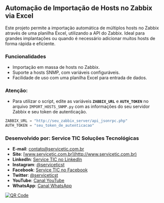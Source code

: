 ## Automação de Importação de Hosts no Zabbix via Excel
Este projeto permite a importação automática de múltiplos hosts no Zabbix através de uma planilha Excel, utilizando a API do Zabbix. 
Ideal para grandes implantações ou quando é necessário adicionar muitos hosts de forma rápida e eficiente.

### Funcionalidades
- Importação em massa de hosts no Zabbix.
- Suporte a hosts SNMP, com variáveis configuráveis.
- Facilidade de uso com uma planilha Excel para entrada de dados.

### Atenção: 
- Para utilizar o script, edite as variáveis **`ZABBIX_URL`** e **`AUTH_TOKEN`** no arquivo `IMPORT_HOSTS_SNMP.py` com as informações do seu servidor Zabbix e seu token de autenticação.
```python
ZABBIX_URL = "http://seu_zabbix_server/api_jsonrpc.php"
AUTH_TOKEN = "seu_token_de_autenticacao"
```

### Desenvolvido por: Service TIC Soluções Tecnológicas
- **E-mail**: [contato@servicetic.com.br](mailto:contato@servicetic.com.br)
- **Site**: [www.servicetic.com.br](http://www.servicetic.com.br)
- **LinkedIn**: [Service TIC no LinkedIn](https://www.linkedin.com/company/serviceticst)
- **Instagram**: [@serviceticst](https://www.instagram.com/serviceticst)
- **Facebook**: [Service TIC no Facebook](https://www.facebook.com/serviceticst)
- **Twitter**: [@serviceticst](https://twitter.com/serviceticst)
- **YouTube**: [Canal YouTube](https://youtube.com/c/serviceticst)
- **WhatsApp**: [Canal WhatsApp](https://whatsapp.com/channel/0029VaAkV3P59PwXAiDepu3N)


[![QR Code](https://github.com/user-attachments/assets/8275882c-9d14-46ed-a3c9-2492efce8cbb)](https://servicetic.com.br/links/)

